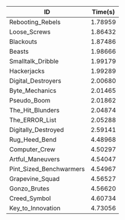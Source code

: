 |ID|Time(s)|
|-|-|
|Rebooting_Rebels|1.78959|
|Loose_Screws|1.86432|
|Blackouts|1.87486|
|Beasts|1.98666|
|Smalltalk_Dribble|1.99179|
|Hackerjacks|1.99289|
|Digital_Destroyers|2.00680|
|Byte_Mechanics|2.01465|
|Pseudo_Boom|2.01862|
|The_Hit_Blunders|2.04874|
|The_ERROR_List|2.05288|
|Digitally_Destroyed|2.59141|
|Rug_Heed_Bend|4.48968|
|Computer_Crew|4.50297|
|Artful_Maneuvers|4.54047|
|Pint_Sized_Benchwarmers|4.54967|
|Grapevine_Squad|4.56527|
|Gonzo_Brutes|4.56620|
|Creed_Symbol|4.60734|
|Key_to_Innovation|4.73056|
